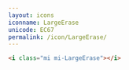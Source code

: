 ```yaml
---
layout: icons
iconname: LargeErase
unicode: EC67
permalink: /icon/LargeErase/
---
```


``` html
<i class="mi mi-LargeErase"></i>
```
